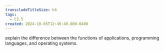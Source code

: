 ```yaml
---
transcludeTitleSize: h4
tags:
  - C3.5
created: 2024-10-05T12:49:49.000-0400
---
```

explain the difference between the functions of applications, programming languages, and operating systems.